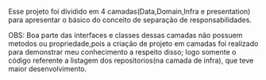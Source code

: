 Esse  projeto foi dividido em 4 camadas(Data,Domain,Infra e presentation) para apresentar o básico do conceito de separação de responsabilidades.

OBS: Boa parte das interfaces e classes dessas camadas não possuem metodos ou propriedade,pois a criação de projeto em camadas
foi realizado para demonstrar meu conhecimento a respeito disso; logo somente o código referente a listagem dos repositorios(na camada de infra), 
que teve maior desenvolvimento.


